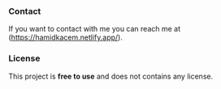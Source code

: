 

### Contact

If you want to contact with me you can reach me at (https://hamidkacem.netlify.app/).

### License

This project is **free to use** and does not contains any license.
